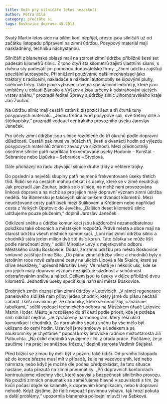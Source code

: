 ```yaml
---
title: Sníh prý silničáře letos nezaskočí
author: Petra Bílá
category: přečtěte si
tags: Boskovice doprava 45-2013
---
```


Svatý Martin letos sice na bílém koni nepřijel, přesto jsou silničáři už od začátku listopadu připraveni na zimní údržbu. Posypový materiál mají naskladněný, techniku nachystanou.

Silničáři z blanenské oblasti mají na starost zimní údržbu přibližně šesti set padesáti kilometrů silnic. Z toho čtyři sta kilometrů zajistí vlastními silami, s dvěma sty padesáti jim pomohou dodavatelské firmy. „Zimní údržbu zajišťují speciální autosypače. Při sněžení používáme další mechanizaci jako traktory s radlicemi, nakladače a nákladní automobily se šípovými pluhy, sněhové frézy. Dále jsme vybaveni dvěma speciálními ledořezy, které jsou umístěny u oblasti Blansko a Vyškov a jsou určeny k odstraňování ujetých vrstev sněhu,“ prozradil ředitel Správy a údržby silnic Jihomoravského kraje Jan Zouhar.

Na údržbu silnic mají cestáři zatím k dispozici šest a tři čtvrtě tuny posypových materiálů. „Jednu třetinu tvoří posypové soli, dvě třetiny drtě a štěrkopísky,“ prozradil vedoucí centrálního provozního úseku Jaroslav Janeček.

Pro účely zimní údržby jsou silnice rozdělené do tří okruhů podle dopravní důležitosti. Cestáři pak musí ve lhůtách tří, šesti a dvanácti hodin od výjezdu posypových materiálů zmírnit závady ve sjízdnosti. Mezi přednostněji ošetřené silnice patří například frekventované úseky Hodonín – Kunštát – Sebranice nebo Lipůvka – Sebranice – Stvolová.

Dále přicházejí na řadu zbývající silnice druhé třídy a některé trojky.

Do poslední a největší skupiny patří nejméně frekventované úseky třetích tříd. Řidiči se na cestách mohou setkat i s úseky, které se v zimě neudržují. Jak prozradil Jan Zouhar, jedná se o silnice, na nichž není provozována linková doprava a na nichž se pro jejich malý dopravní význam zimní údržba nedělá. Na Blanensku je takových silnic celkem dvanáct kilometrů. Mezi neudržované cesty patří úsek mezi Sulíkovem a Křetínem nebo například cesta z Velkých Opatovic do Jevíčka. „Dalších deset kilometrů silnic udržujeme pouze plužením,“ doplnil Jaroslav Janeček.

Odklízení sněhu a údržba komunikací jsou každoroční nezanedbatelnou položkou také obecních a městských rozpočtů. Právě města a obce mají na starost údržbu všech místních komunikací. „Loni nás zimní údržba silnic a chodníků stála jeden milion dvě stě tisíc korun. Tato částka se může lišit podle náročnosti zimy,“ sdělil Miroslav Levý z majetkového odboru Městského úřadu Boskovice. Dodal, že zimní údržbu pro město Boskovice smluvně zajišťuje firma Sita. „Do plánu zimní údržby silnic a chodníků byly v letošním roce nově zařazené cesty na ulicích Lipová a Na Skalce, které se dříve neuklízely,“ upřesnil Miroslav Levý. Ve městě je i několik ulic, kde se pro jejich malý dopravní význam nezajišťuje sjízdnost a schůdnost odstraňováním sněhu a náledí. Celkem jsou to úseky v délce přibližně dvou kilometrů. Jednotlivé úseky specifikuje nařízení města Boskovice.

Drobných změn doznal plán zimní údržby v Letovicích. „V rámci regenerace panelového sídliště nám přibyl jeden chodník, který jsme do plánu nechali zařadit. Další novinkou je, že chodníky, které se neudržují, označíme tabulkami,“ sdělil vedoucí technického odboru na Městském úřadě Letovice Martin Hoder. Město je rozděleno do tří částí podle priorit, kde je potřeba sníh odklidit nejdřív. „Je zpracovný harmonogram, který řeší úklid komunikací i chodníků. Za normálního spadu sněhu by vše mělo být uklizeno do osmi hodin. Uzavřeli jsme smlouvy s Ledekem a se soukromníky je chystáme,“ popsal kroky letovické radnice místostarosta Jiří Palbuchta. „Na úklid chodníků využijeme i lidi z úřadu práce. Počítáme, že je zaučíme i na práci se sněžnou frézou,“ doplnil starosta Vadimír Stejskal.

Před blížící se zimou by měli být v pozoru také řidiči. Od prvního listopadu až do konce března musí mít v případě, že je na vozovce sníh, led nebo námraza, nebo když je možné dle počasí předpokládat, že tato situace nastane, auta přezutá na zimní pneumatiky. „Při dopravních kontorolách kontroulujeme všechny věci, které souvisí s bezpečností silničního provozu. Na použití zimních pneumatik se zaměřujeme hlavně v souvislosti s tím, že kvůli počasí dojde ke kalamitě, k dopravním komplikacím, nebo k dopravní nehodě. Když zjistíme, že řidič nepoužil povinnou výbavu, tak hrozí pokuta a další problémy,“ upozornila blanenská policejní mluvčí Iva Šebková.